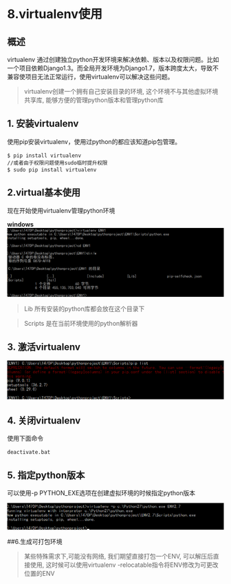 # 8.virtualenv使用

## 概述

virtualenv 通过创建独立python开发环境来解决依赖、版本以及权限问题。比如一个项目依赖Django1.3。而全局开发环境为Django1.7，版本跨度太大，导致不兼容使项目无法正常运行，使用virtualenv可以解决这些问题。

>virtualenv创建一个拥有自己安装目录的环境, 这个环境不与其他虚拟环境共享库, 能够方便的管理python版本和管理python库



## 1. 安装virtualenv



使用pip安装virtualenv，使用过python的都应该知道pip包管理。

```
$ pip install virtualenv
//或者由于权限问题使用sudo临时提升权限
$ sudo pip install virtualenv
```

## 2.virtual基本使用

现在开始使用virtualenv管理python环境

**windows**
![chapter0004](images\chapter01\chapter0004.png)

> Lib 所有安装的python库都会放在这个目录下

> Scripts 是在当前环境使用的python解析器

## 3. 激活virtualenv
![chapter0004](images\chapter01\chapter0005.png)

## 4. 关闭virtualenv

使用下面命令
```
deactivate.bat
```

## 5. 指定python版本

可以使用-p PYTHON_EXE选项在创建虚拟环境的时候指定python版本

![chapter0004](images\chapter01\chapter0006.png)


##6.生成可打包环境

>某些特殊需求下,可能没有网络, 我们期望直接打包一个ENV, 可以解压后直接使用, 这时候可以使用virtualenv -relocatable指令将ENV修改为可更改位置的ENV


